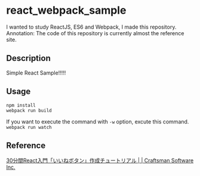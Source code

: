 react_webpack_sample
====

I wanted to study ReactJS, ES6 and Webpack, I made this repository.  
Annotation: The code of this repository is currently almost the reference site.

## Description
Simple React Sample!!!!!

## Usage
```
npm install
webpack run build
```
If you want to execute the command with `-w` option, excute this command.
`webpack run watch`


## Reference
[30分間React入門「いいねボタン」作成チュートリアル \| \| Craftsman Software Inc\.](http://c16e.com/1510161700/)
